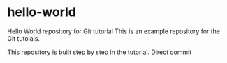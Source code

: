 # hello-world
Hello World repository for Git tutorial
This is an example repository for the Git tutoials.

This repository is built step by step in the tutorial.
Direct commit
